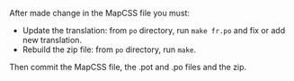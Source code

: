 After made change in the MapCSS file you must:
* Update the translation: from `po` directory, run `make fr.po` and fix or add new translation.
* Rebuild the zip file: from `po` directory, run `make`.

Then commit the MapCSS file, the .pot and .po files and the zip.
